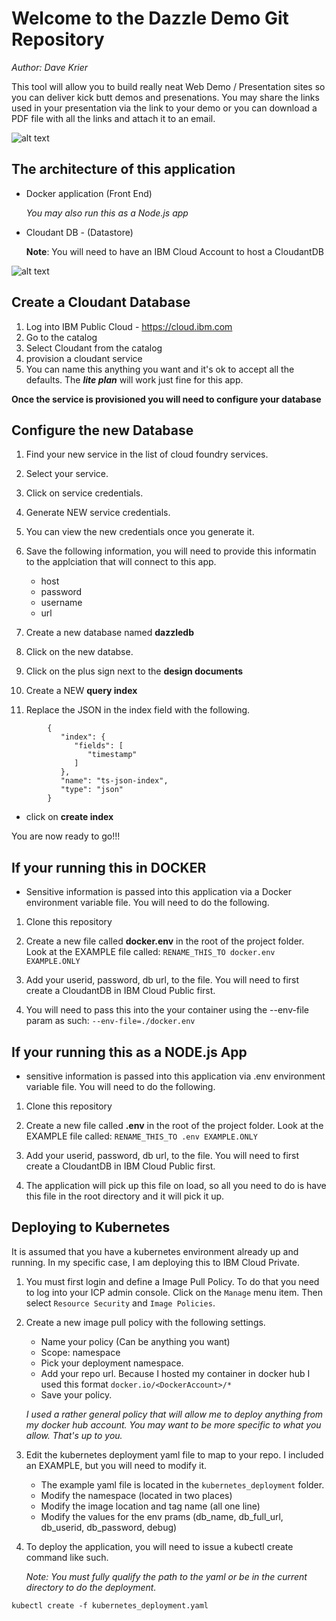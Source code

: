 # **Welcome to the Dazzle Demo Git Repository**

*Author: Dave Krier*


This tool will allow you to build really neat Web Demo / Presentation sites so you
can deliver kick butt demos and presenations. You may share the links used in your presentation via the link to your demo or you can download a PDF file with all the links and attach it to an email. 

![alt text](https://github.com/kriersd/dazzle_demo/blob/master/public/images/markup_images/dazzle_show.png?raw=true)

## The architecture of this application 
* Docker application (Front End)

	*You may also run this as a Node.js app*

* Cloudant DB - (Datastore) 

	**Note**: You will need to have an IBM Cloud Account to host a CloudantDB
	
	
![alt text](https://github.com/kriersd/dazzle_demo/blob/master/public/images/markup_images/cloud_architecture.png?raw=true)

## Create a Cloudant Database
1. Log into IBM Public Cloud -  https://cloud.ibm.com
2. Go to the catalog 
3. Select Cloudant from the catalog
4. provision a cloudant service
5. You can name this anything you want and it's ok to accept all the defaults. The **_lite plan_** will work just fine for this app. 

**Once the service is provisioned you will need to configure your database** 

## Configure the new Database

1. Find your new service in the list of cloud foundry services. 
2. Select your service.
3. Click on service credentials.
4. Generate NEW service credentials.
5. You can view the new credentials once you generate it. 
6. Save the following information, you will need to provide this informatin to the applciation that will connect to this app. 
	* host
	* password
	* username
	* url

7. Create a new database named **dazzledb**
8. Click on the new databse. 
9. Click on the plus sign next to the **design documents**
10. Create a NEW **query index**
11. Replace the JSON in the index field with the following. 

```
		{
		   "index": {
		      "fields": [
		         "timestamp"
		      ]
		   },
		   "name": "ts-json-index",
		   "type": "json"
		}
```

*  click on **create index**

You are now ready to go!!!

	
## If your running this in DOCKER

* Sensitive information is passed into this application via a Docker environment variable file. You will need to do the following. 

1. Clone this repository

2. Create a new file called **docker.env** in the root of the project folder. Look at the EXAMPLE file called: ```RENAME_THIS_TO docker.env EXAMPLE.ONLY``` 
3. Add your userid, password, db url, to the file. You will need to first create a CloudantDB in IBM Cloud Public first. 
4. You will need to pass this into the your container using the --env-file param as such: ```--env-file=./docker.env```

	
## If your running this as a NODE.js App 

* sensitive information is passed into this application via .env environment variable file. You will need to do the following. 

1. Clone this repository

2. Create a new file called **.env** in the root of the project folder. Look at the EXAMPLE file called: ```RENAME_THIS_TO .env EXAMPLE.ONLY``` 
3. Add your userid, password, db url, to the file. You will need to first create a CloudantDB in IBM Cloud Public first. 
4. The application will pick up this file on load, so all you need to do is have this file in the root directory and it will pick it up. 

## Deploying to Kubernetes


It is assumed that you have a kubernetes environment already up and running. In my specific case, I am deploying this to IBM Cloud Private. 

1. You must first login and define a Image Pull Policy. To do that you need to log into your ICP admin console. Click on the ```Manage``` menu item. Then select ```Resource Security``` and ```Image Policies```. 

2. Create a new image pull policy with the following settings. 
	* Name your policy (Can be anything you want)
	* Scope: namespace
	* Pick your deployment namespace. 
	* Add your repo url. Because I hosted my container in docker hub I used this format ```docker.io/<DockerAccount>/* ```
	* Save your policy. 

	*I used a rather general policy that will allow me to deploy anything from my docker hub account. You may want to be more specific to what you allow. That's up to you.*
	
3. Edit the kubernetes deployment yaml file to map to your repo. I included an EXAMPLE, but you will need to modify it. 
	* The example yaml file is located in the ```kubernetes_deployment``` folder. 
	* Modify the namespace (located in two places) 
	* Modify the image location and tag name (all one line) 
	* Modify the values for the env prams (db_name, db_full_url, db_userid, db_password, debug) 

4. To deploy the application, you will need to issue a kubectl create command like such. 

	*Note: You must fully qualify the path to the yaml or be in the current directory to do the deployment.*

```
kubectl create -f kubernetes_deployment.yaml
```




